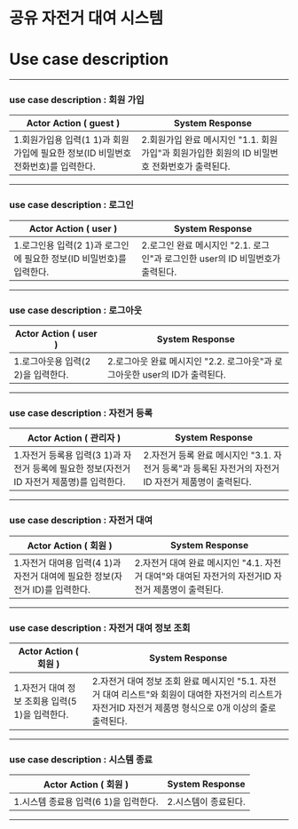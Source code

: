 # 공유 자전거 대여 시스템

# Use case description 

--- 

### use case description : 회원 가입

|Actor Action ( guest ) | System Response |
|-----------------------|-----------------|
|1.회원가입용 입력(1 1)과 회원가입에 필요한 정보(ID 비밀번호 전화번호)를 입력한다.|2.회원가입 완료 메시지인 "1.1. 회원가입"과 회원가입한 회원의 ID 비밀번호 전화번호가 출력된다.|

---

### use case description : 로그인

|Actor Action ( user ) | System Response |
|-----------------------|-----------------|
|1.로그인용 입력(2 1)과 로그인에 필요한 정보(ID 비밀번호)를 입력한다.|2.로그인 완료 메시지인 "2.1. 로그인"과 로그인한 user의 ID 비밀번호가 출력된다.|

---

### use case description : 로그아웃

|Actor Action ( user ) | System Response |
|-----------------------|-----------------|
|1.로그아웃용 입력(2 2)을 입력한다.|2.로그아웃 완료 메시지인 "2.2. 로그아웃"과 로그아웃한 user의 ID가 출력된다.|

---

### use case description : 자전거 등록

|Actor Action ( 관리자 ) | System Response |
|-----------------------|-----------------|
|1.자전거 등록용 입력(3 1)과 자전거 등록에 필요한 정보(자전거 ID 자전거 제품명)를 입력한다.|2.자전거 등록 완료 메시지인 "3.1. 자전거 등록"과 등록된 자전거의 자전거ID 자전거 제품명이 출력된다.|



---

### use case description : 자전거 대여

|Actor Action ( 회원 ) | System Response |
|-----------------------|-----------------|
|1.자전거 대여용 입력(4 1)과 자전거 대여에 필요한 정보(자전거 ID)를 입력한다.|2.자전거 대여 완료 메시지인 "4.1. 자전거 대여"와 대여된 자전거의 자전거ID 자전거 제품명이 출력된다.|



---


### use case description : 자전거 대여 정보 조회

|Actor Action ( 회원 ) | System Response |
|-----------------------|-----------------|
|1.자전거 대여 정보 조회용 입력(5 1)을 입력한다.|2.자전거 대여 정보 조회 완료 메시지인 "5.1. 자전거 대여 리스트"와 회원이 대여한 자전거의 리스트가 자전거ID 자전거 제품명 형식으로 0개 이상의 줄로 출력된다.|



---

### use case description : 시스템 종료

|Actor Action ( 회원 ) | System Response |
|-----------------------|-----------------|
|1.시스템 종료용 입력(6 1)을 입력한다.|2.시스템이 종료된다.|



---

